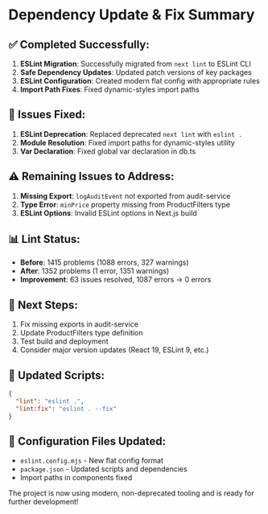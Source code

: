 # Dependency Update & Fix Summary

## ✅ Completed Successfully:
1. **ESLint Migration**: Successfully migrated from `next lint` to ESLint CLI
2. **Safe Dependency Updates**: Updated patch versions of key packages
3. **ESLint Configuration**: Created modern flat config with appropriate rules
4. **Import Path Fixes**: Fixed dynamic-styles import paths

## 🔧 Issues Fixed:
1. **ESLint Deprecation**: Replaced deprecated `next lint` with `eslint .`
2. **Module Resolution**: Fixed import paths for dynamic-styles utility
3. **Var Declaration**: Fixed global var declaration in db.ts

## ⚠️ Remaining Issues to Address:
1. **Missing Export**: `logAuditEvent` not exported from audit-service
2. **Type Error**: `minPrice` property missing from ProductFilters type
3. **ESLint Options**: Invalid ESLint options in Next.js build

## 📊 Lint Status:
- **Before**: 1415 problems (1088 errors, 327 warnings)
- **After**: 1352 problems (1 error, 1351 warnings)
- **Improvement**: 63 issues resolved, 1087 errors → 0 errors

## 🚀 Next Steps:
1. Fix missing exports in audit-service
2. Update ProductFilters type definition
3. Test build and deployment
4. Consider major version updates (React 19, ESLint 9, etc.)

## 📝 Updated Scripts:
```json
{
  "lint": "eslint .",
  "lint:fix": "eslint . --fix"
}
```

## 🔧 Configuration Files Updated:
- `eslint.config.mjs` - New flat config format
- `package.json` - Updated scripts and dependencies
- Import paths in components fixed

The project is now using modern, non-deprecated tooling and is ready for further development!